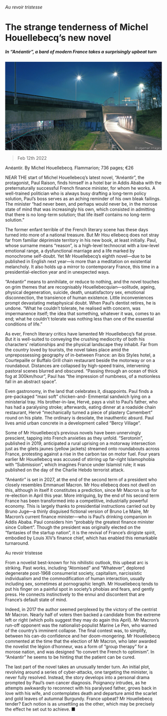 ###### Au revoir tristesse

# The strange tenderness of Michel Houellebecq’s new novel 

##### In “Anéantir”, a bard of modern France takes a surprisingly upbeat turn 

![image](images/20220212_CUP001_0.jpg) 

> Feb 12th 2022 

Anéantir. By Michel Houellebecq. Flammarion; 736 pages; €26

NEAR THE start of Michel Houellebecq’s latest novel, “Anéantir”, the protagonist, Paul Raison, finds himself in a hotel bar in Addis Ababa with the preternaturally successful French finance minister, for whom he works. A well-trained politician who is always busy drafting a long-term policy solution, Paul’s boss serves as an aching reminder of his own bleak failings. The minister “had never been, and perhaps would never be, in the morose state of mind that was increasingly his own, which consisted in admitting that there is no long-term solution; that life itself contains no long-term solution.”


The former enfant terrible of the French literary scene has these days turned into more of a national treasure. But Mr Hou ellebecq does not stray far from familiar déprimiste territory in his new book, at least initially. Paul, whose surname means “reason”, is a high-level technocrat with a low-level emotional range, a dysfunctional marriage and a life marked by monochrome self-doubt. Yet Mr Houellebecq’s eighth novel—due to be published in English next year—is more than a meditation on existential melancholy. It also holds up a mirror to contemporary France, this time in a presidential-election year and in unexpected ways.

“Anéantir” means to annihilate, or reduce to nothing, and the novel touches on grim themes that are recognisably Houellebecquian—solitude, ageing, physical degeneration, suicide, death, unsatisfactory sex, emotional disconnection, the transience of human existence. Little inconveniences prompt devastating metaphysical doubt. When Paul’s dentist retires, he is undone. “What he couldn’t tolerate, he realised with concern, was impermanence itself; the idea that something, whatever it was, comes to an end; what he couldn’t tolerate was nothing less than one of the essential conditions of life.”

As ever, French literary critics have lamented Mr Houellebecq’s flat prose. But it is well-suited to conveying the crushing mediocrity of both his characters’ relationships and the physical landscape they inhabit. Far from the country loved by tourists, the novel takes place amid the unprepossessing geography of in-between France: an ibis Styles hotel, a Courtepaille or Buffalo Grill chain restaurant beside the motorway or on a roundabout. Distances are collapsed by high-speed trains, intervening pastoral scenes blurred and obscured. “Passing through an ocean of thick fog at 300km/hour”, Paul has “the impression of numbness, of a motionless fall in an abstract space”.

Even gastronomy, in the land that celebrates it, disappoints. Paul finds a pre-packaged “maxi soft” chicken-and- Emmental sandwich lying on a ministerial tray. His brother-in-law, Hervé, pays a visit to Paul’s father, who has had a paralysing stroke; afterwards, eating dinner at a roadside chain restaurant, Hervé “mechanically turned a piece of plastery Camembert” round on his plate. The ordinary is desolate, the inauthentic absurd. Paul lives amid urban concrete in a development called “Bercy Village”.

Some of Mr Houellebecq’s previous novels have been unnervingly prescient, tapping into French anxieties as they unfold. “Serotonin”, published in 2019, anticipated a rural uprising on a motorway intersection just as the gilets jaunes (yellow jackets) streamed onto roundabouts across France, protesting against a rise in the carbon tax on motor fuel. Four years earlier Mr Houellebecq was accused of stirring up far-right Islamophobia with “Submission”, which imagines France under Islamist rule; it was published on the day of the Charlie Hebdo terrorist attack.

“Anéantir” is set in 2027, at the end of the second term of a president who closely resembles Emmanuel Macron. Mr Hou ellebecq does not dwell on this, although in itself it constitutes a prediction, since Mr Macron is up for re-election in April this year. More intriguing, by the end of his second term France has been transformed into a competitive, industrially powerful economy. This is largely thanks to presidential instructions carried out by Bruno Juge—a thinly disguised fictional version of Bruno Le Maire, Mr Macron’s current finance minister—who is Paul’s drinking companion in Addis Ababa. Paul considers him “probably the greatest finance minister since Colbert”. Though the president was originally elected on the “fantasies of the startup nation”, it is the revival of France’s dirigiste spirit, embodied by Louis XIV’s finance chief, which has enabled this remarkable turnaround.

Au revoir tristesse

From a novelist best-known for his nihilistic outlook, this upbeat arc is striking. Past works, including “Atomised” and “Whatever”, deplored degenerate post-1968 consumerist society, capitalism, narcissistic individualism and the commodification of human interaction, usually including sex, sometimes at pornographic length. Mr Houellebecq tends to put his finger on a painful spot in society’s phobias and fears, and gently press. He connects instinctively to the ennui and discontent that are France’s default state of mind.

Indeed, in 2017 the author seemed perplexed by the victory of the centrist Mr Macron. Nearly half of voters then backed a candidate from the extreme left or right (which polls suggest they may do again this April). Mr Macron’s run-off opponent was the nationalist-populist Marine Le Pen, who warned of the country’s imminent collapse. The final contest was, to simplify, between his can-do confidence and her doom-mongering. Mr Houellebecq commented at the time that the election of Mr Macron, who later awarded the novelist the légion d’honneur, was a form of “group therapy” for a morose nation, and was designed “to convert the French to optimism”. In “Anéantir” he seems to be hinting that the patient can be cured.

The last part of the novel takes an unusually tender turn. An initial plot, revolving around a series of cyber-attacks, one targeting the minister, is never fully resolved. Instead, the story develops into a personal drama prompted by Paul’s own cancer diagnosis. Poignancy intrudes, as he attempts awkwardly to reconnect with his paralysed father, grows back in love with his wife, and contemplates death and departure amid the scarlet and gold leaves of autumnal Burgundy. France upbeat? Mr Houellebecq tender? Each notion is as unsettling as the other, which may be precisely the effect he set out to achieve. ■

